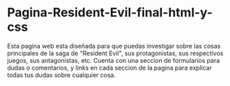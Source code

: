 # Pagina-Resident-Evil-final-html-y-css
Esta pagina web esta diseñada para que puedas investigar sobre las cosas principales de la saga de "Resident Evil", sus protagonistas, sus respectivos juegos, sus antagonistas, etc.
Cuenta con una seccion de formularios para dudas o comentarios, y links  en cada  seccion de la pagina para explicar todas tus dudas sobre cualquier cosa.

